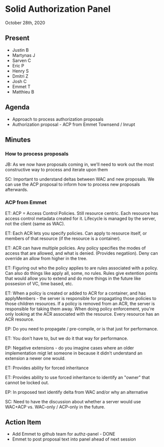 # Solid Authorization Panel
October 28th, 2020

## Present

- Justin B
- Martynas J
- Sarven C
- Eric P
- Henry S
- Dmitri Z
- Josh C
- Emmet T
- Matthieu B

## Agenda

- Approach to process authorization proposals
- Authorization proposal - ACP from Emmet Townsend / Inrupt

## Minutes

### How to process proposals

JB: As we now have proposals coming in, we'll need to work out the most constructive way to process and iterate upon them

SC: Important to understand deltas between WAC and new proposals. We can use the ACP proposal to inform how to process new proposals afterwards.

### ACP from Emmet

ET: ACP = Access Control Policies. Still resource centric. Each resource has access control metadata created for it. Lifecycle is managed by the server, not the client (same as WAC).

ET: Each ACR lets you specify policies. Can apply to resource itself, or members of that resource (if the resource is a container).

ET: ACR can have multiple policies. Any policy specifies the modes of access that are allowed, and what is denied. (Provides negatiion). Deny can override an allow from higher in the tree.

ET: Figuring out who the policy applies to are rules associated with a policy. Can also do things like apply all, some, no rules. Rules give extention points that would allow you to extend and do more things in the future like possesion of VC, time based, etc.

ET: When a policy is created or added to ACR for a container, and has applyMembers - the server is responsible for propagating those policies to those children resources. If a policy is removed from an ACR, the server is responsible for taking them away. When doing policy enforcement, you're only looking at the ACR associated with the resource. Every resource has an ACR resource.

EP: Do you need to propagate / pre-compile, or is that just for performance.

ET: You don't have to, but we do it that way for performance.

EP: Negative extensions - do you imagine cases where an older implementation migt let someone in because it didn't understand an extension a newer one would.

ET: Provides ability for forced inheritance

ET: Provides ability to use forced inheritance to identify an "owner" that cannot be locked out.

EP: In proposed text identify delta from WAC and/or why an alternative

SC: Need to have the discussion about whether a server would use WAC+ACP vs. WAC-only / ACP-only in the future.


## Action Item

- Add Emmet to github team for authz-panel - DONE
- Emmet to post proposal text into panel ahead of next session



